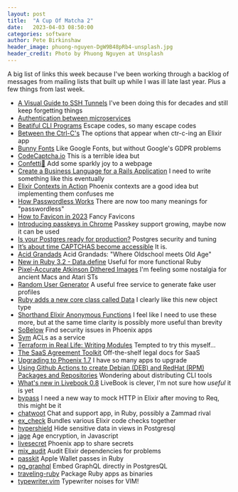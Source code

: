```yaml
---
layout: post
title:  "A Cup Of Matcha 2"
date:   2023-04-03 08:50:00
categories: software
author: Pete Birkinshaw
header_image: phuong-nguyen-DgW9B48pRb4-unsplash.jpg
header_credit: Photo by Phuong Nguyen at Unsplash
---
```


A big list of links this week because I've been working through a backlog
of messages from mailing lists that built up while I was ill late last year.
Plus a few things from last week.

* [A Visual Guide to SSH Tunnels](https://iximiuz.com/en/posts/ssh-tunnels) I've been doing this for decades and still keep forgetting things
* [Authentication between microservices](https://medium.com/google-cloud/authentication-between-microservices-is-it-really-that-hard-b73785510db4) 
* [Beatiful CLI Programs](https://blog.devgenius.io/writing-beautiful-cli-programs-6fc3e3728c8b) Escape codes, so many escape codes
* [Between the Ctrl-C's](https://blog.sequin.io/between-the-ctrl-cs/) The options that appear when ctr-c-ing an Elixir app
* [Bunny Fonts](https://fonts.bunny.net/) Like Google Fonts, but without Google's GDPR problems
* [CodeCaptcha.io](https://www.codecaptcha.io/) This is a terrible idea but
* [Confetti🎊](https://www.kirilv.com/canvas-confetti/) Add some sparkly joy to a webpage
* [Create a Business Language for a Rails Application](https://blog.appsignal.com/2023/01/11/create-a-business-language-for-a-rails-application.html) I need to write something like this eventually
* [Elixir Contexts in Action](https://readyforproduction.dev/blog/elixir-contexts-in-action) Phoenix contexts are a good idea but implementing them confuses me
* [How Passwordless Works](https://goteleport.com/blog/how-passwordless-works) There are now too many meanings for "passwordless"
* [How to Favicon in 2023](https://evilmartians.com/chronicles/how-to-favicon-in-2021-six-files-that-fit-most-needs) Fancy Favicons
* [Introducing passkeys in Chrome](https://blog.chromium.org/2022/12/introducing-passkeys-in-chrome.html) Passkey support growing, maybe now it can be used
* [Is your Postgres ready for production?](https://www.crunchydata.com/blog/is-your-postgres-ready-for-production) Postgres security and tuning
* [It’s about time CAPTCHAS become accessible](https://uxdesign.cc/its-about-time-captchas-are-accessible-676fa293a47c) It is.
* [Acid Grandads](https://www.mixcloud.com/acidgrandads/) Acid Grandads: "Where Oldschool meets Old Age"
* [New in Ruby 3.2 - Data.define](https://dev.to/baweaver/new-in-ruby-32-datadefine-2819) Useful for more functional Ruby
* [Pixel-Accurate Atkinson Dithered Images](https://sheep.horse/2023/1/improved_web_component_for_pixel-accurate_atkinson.html) I'm feeling some nostalgia for ancient Macs and Atari STs
* [Random User Generator](https://randomuser.me/) A useful free service to generate fake user profiles
* [Ruby adds a new core class called Data](https://blog.saeloun.com/2022/11/22/data-immutable-object) I clearly like this new object type
* [Shorthand Elixir Anonymous Functions](https://til.hashrocket.com/posts/ogfnwe4feu-shorthand-elixir-anonymous-functions) I feel like I need to use these more, but at the same time clarity is possibly more useful than brevity
* [SoBelow](https://github.com/nccgroup/sobelow) Find security issues in Phoenix apps
* [Sym](https://symops.com/) ACLs as a service
* [Terraform in Real Life: Writing Modules](https://medium.com/version-1/terraform-in-real-life-writing-modules-c0b6b5335218) Tempted to try this myself...
* [The SaaS Agreement Toolkit](https://commonpaper.com/resources/saas-agreement-toolkit) Off-the-shelf legal docs for SaaS
* [Upgrading to Phoenix 1.7](https://elixircasts.io/upgrading-to-phoenix-1.7) I have so many apps to upgrade
* [Using Github Actions to create Debian (DEB) and RedHat (RPM) Packages and Repositories](https://jon.sprig.gs/blog/post/2835) Wondering about distributing CLI tools
* [What's new in Livebook 0.8](https://news.livebook.dev/whats-new-in-livebook-0.8-4gQiEE) LiveBook is clever, I'm not sure how *useful* it is yet
* [bypass](https://github.com/PSPDFKit-labs/bypass) I need a new way to mock HTTP in Elixir after moving to Req, this might be it
* [chatwoot](https://github.com/chatwoot/chatwoot) Chat and support app, in Ruby, possibly a Zammad rival
* [ex_check](https://github.com/karolsluszniak/ex_check) Bundles various Elixir code checks together
* [hypershield](https://github.com/ankane/hypershield) Hide sensitive data in views in Postgresql
* [jage](https://github.com/paulmillr/jage) Age encryption, in Javascript
* [livesecret](https://github.com/JesseStimpson/livesecret) Phoenix app to share secrets
* [mix_audit](https://github.com/mirego/mix_audit) Audit Elixir dependencies for problems
* [passkit](https://github.com/coorasse/passkit) Apple Wallet passes in Ruby
* [pg_graphql](https://github.com/supabase/pg_graphql) Embed GraphQL directly in PostgresQL
* [traveling-ruby](https://github.com/phusion/traveling-ruby) Package Ruby apps as binaries
* [typewriter.vim](https://github.com/AndrewRadev/typewriter.vim) Typewriter noises for VIM!
